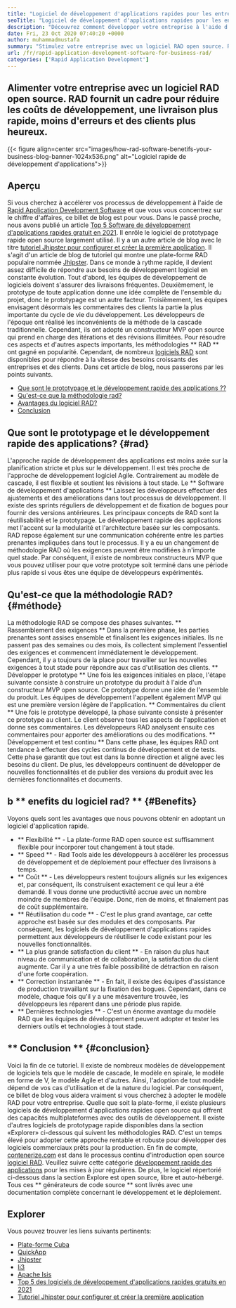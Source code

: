```yaml
---
title: "Logiciel de développement d'applications rapides pour les entreprises | Rad" 
seoTitle: "Logiciel de développement d'applications rapides pour les entreprises | Rad" 
description: "Découvrez comment développer votre entreprise à l'aide d'un logiciel de développement d'applications rapides. Cet article vous donnera une compréhension des méthodologies rad open source." 
date: Fri, 23 Oct 2020 07:40:20 +0000
author: muhammadmustafa
summary: "Stimulez votre entreprise avec un logiciel RAD open source. RAD fournit un cadre pour réduire les coûts de développement, une livraison plus rapide, moins d'erreurs et des clients plus heureux." 
url: /fr/rapid-application-development-software-for-business-rad/
categories: ['Rapid Application Development']
---
```


## Alimenter votre entreprise avec un logiciel RAD open source. RAD fournit un cadre pour réduire les coûts de développement, une livraison plus rapide, moins d'erreurs et des clients plus heureux.

{{< figure align=center src="images/how-rad-software-benetifs-your-business-blog-banner-1024x536.png" alt="Logiciel rapide de développement d'applications">}}


## Aperçu
Si vous cherchez à accélérer vos processus de développement à l'aide de [Rapid Application Development Software][1] et que vous vous concentrez sur le chiffre d'affaires, ce billet de blog est pour vous. Dans le passé proche, nous avons publié un article [Top 5 Software de développement d'applications rapides gratuit en 2021][2]. Il enrôle le logiciel de prototypage rapide open source largement utilisé. Il y a un autre article de blog avec le titre [tutoriel Jhipster pour configurer et créer la première application][3]. Il s'agit d'un article de blog de tutoriel qui montre une plate-forme RAD populaire nommée [Jhipster][4].
Dans ce monde à rythme rapide, il devient assez difficile de répondre aux besoins de développement logiciel en constante évolution. Tout d'abord, les équipes de développement de logiciels doivent s'assurer des livraisons fréquentes. Deuxièmement, le prototype de toute application donne une idée complète de l'ensemble du projet, donc le prototypage est un autre facteur. Troisièmement, les équipes envisagent désormais les commentaires des clients la partie la plus importante du cycle de vie du développement. Les développeurs de l'époque ont réalisé les inconvénients de la méthode de la cascade traditionnelle. Cependant, ils ont adopté un constructeur MVP open source qui prend en charge des itérations et des révisions illimitées.
Pour résoudre ces aspects et d'autres aspects importants, les méthodologies ** RAD ** ont gagné en popularité. Cependant, de nombreux [logiciels RAD][1] sont disponibles pour répondre à la vitesse des besoins croissants des entreprises et des clients.
Dans cet article de blog, nous passerons par les points suivants.
  * [Que sont le prototypage et le développement rapide des applications ??][5]
  * [Qu'est-ce que la méthodologie rad?][6]
  * [Avantages du logiciel RAD?][7]
  * [Conclusion][8]

## Que sont le prototypage et le développement rapide des applications? {#rad}
L'approche rapide de développement des applications est moins axée sur la planification stricte et plus sur le développement. Il est très proche de l'approche de développement logiciel Agile. Contrairement au modèle de cascade, il est flexible et soutient les révisions à tout stade.
Le ** Software de développement d'applications ** Laissez les développeurs effectuer des ajustements et des améliorations dans tout processus de développement. Il existe des sprints réguliers de développement et de fixation de bogues pour fournir des versions antérieures.
Les principaux concepts de RAD sont la réutilisabilité et le prototypage. Le développement rapide des applications met l'accent sur la modularité et l'architecture basée sur les composants. RAD repose également sur une communication cohérente entre les parties prenantes impliquées dans tout le processus. Il y a eu un changement de méthodologie RAD où les exigences peuvent être modifiées à n'importe quel stade. Par conséquent, il existe de nombreux constructeurs MVP que vous pouvez utiliser pour que votre prototype soit terminé dans une période plus rapide si vous êtes une équipe de développeurs expérimentés.

## Qu'est-ce que la méthodologie RAD? {#méthode}
La méthodologie RAD se compose des phases suivantes.
** Rassemblement des exigences **
Dans la première phase, les parties prenantes sont assises ensemble et finalisent les exigences initiales. Ils ne passent pas des semaines ou des mois, ils collectent simplement l'essentiel des exigences et commencent immédiatement le développement. Cependant, il y a toujours de la place pour travailler sur les nouvelles exigences à tout stade pour répondre aux cas d'utilisation des clients.
** Développer le prototype **
Une fois les exigences initiales en place, l'étape suivante consiste à construire un prototype du produit à l'aide d'un constructeur MVP open source. Ce prototype donne une idée de l'ensemble du produit. Les équipes de développement l'appellent également MVP qui est une première version légère de l'application.
** Commentaires du client **
Une fois le prototype développé, la phase suivante consiste à présenter ce prototype au client. Le client observe tous les aspects de l'application et donne ses commentaires. Les développeurs RAD analysent ensuite ces commentaires pour apporter des améliorations ou des modifications.
** Développement et test continu **
Dans cette phase, les équipes RAD ont tendance à effectuer des cycles continus de développement et de tests. Cette phase garantit que tout est dans la bonne direction et aligné avec les besoins du client. De plus, les développeurs continuent de développer de nouvelles fonctionnalités et de publier des versions du produit avec les dernières fonctionnalités et documents.

## b ** enefits du logiciel rad? ** {#Benefits}
Voyons quels sont les avantages que nous pouvons obtenir en adoptant un logiciel d'application rapide.
  * ** Flexibilité ** - La plate-forme RAD open source est suffisamment flexible pour incorporer tout changement à tout stade.
  * ** Speed ​​** - Rad Tools aide les développeurs à accélérer les processus de développement et de déploiement pour effectuer des livraisons à temps.
  * ** Coût ** - Les développeurs restent toujours alignés sur les exigences et, par conséquent, ils construisent exactement ce qui leur a été demandé. Il vous donne une productivité accrue avec un nombre moindre de membres de l'équipe. Donc, rien de moins, et finalement pas de coût supplémentaire.
  * ** Réutilisation du code ** - C'est le plus grand avantage, car cette approche est basée sur des modules et des composants. Par conséquent, les logiciels de développement d'applications rapides permettent aux développeurs de réutiliser le code existant pour les nouvelles fonctionnalités.
  * ** La plus grande satisfaction du client ** - En raison du plus haut niveau de communication et de collaboration, la satisfaction du client augmente. Car il y a une très faible possibilité de détraction en raison d'une forte coopération.
  * ** Correction instantanée ** - En fait, il existe des équipes d'assistance de production travaillant sur la fixation des bogues. Cependant, dans ce modèle, chaque fois qu'il y a une mésaventure trouvée, les développeurs les réparent dans une période plus rapide.
  * ** Dernières technologies ** - C'est un énorme avantage du modèle RAD que les équipes de développement peuvent adopter et tester les derniers outils et technologies à tout stade.

## ** Conclusion ** {#conclusion}
Voici la fin de ce tutoriel. Il existe de nombreux modèles de développement de logiciels tels que le modèle de cascade, le modèle en spirale, le modèle en forme de V, le modèle Agile et d'autres. Ainsi, l'adoption de tout modèle dépend de vos cas d'utilisation et de la nature du logiciel. Par conséquent, ce billet de blog vous aidera vraiment si vous cherchez à adopter le modèle RAD pour votre entreprise. Quelle que soit la plate-forme, il existe plusieurs logiciels de développement d'applications rapides open source qui offrent des capacités multiplateformes avec des outils de développement. Il existe d'autres logiciels de prototypage rapide disponibles dans la section «Explorer» ci-dessous qui suivent les méthodologies RAD. C'est un temps élevé pour adopter cette approche rentable et robuste pour développer des logiciels commerciaux prêts pour la production.
En fin de compte, [contenerize.com][9] est dans le processus continu d'introduction open source [logiciel RAD][1]. Veuillez suivre cette catégorie [développement rapide des applications][1] pour les mises à jour régulières. De plus, le logiciel répertorié ci-dessous dans la section Explore est open source, libre et auto-hébergé. Tous ces ** générateurs de code source ** sont livrés avec une documentation complète concernant le développement et le déploiement.

## Explorer
Vous pouvez trouver les liens suivants pertinents:
  * [Plate-forme Cuba][10]
  * [QuickApp][11]
  * [Jhipster][4]
  * [li3][12]
  * [Apache Isis][13]
  * [Top 5 des logiciels de développement d'applications rapides gratuits en 2021][2]
  * [Tutoriel Jhipster pour configurer et créer la première application][3]

  
[1]: https://products.containerize.com/rad
[2]: https://blog.containerize.com/rapid-application-development/top-5-free-rapid-application-development-software-in-2021/
[3]: https://blog.containerize.com/2020/10/28/jhipster-tutorial-to-setup-and-create-the-first-application/
[4]: https://products.containerize.com/rad/jhipster
[5]: #rad
[6]: #method
[7]: #benefits
[8]: #conclusion
[9]: https://www.containerize.com/
[10]: https://products.containerize.com/rad/cuba
[11]: https://products.containerize.com/rad/quickapp
[12]: https://products.containerize.com/rad/li3
[13]: https://products.containerize.com/rad/apache-isis
